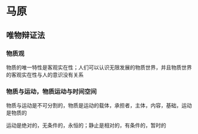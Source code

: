 # 马原

## 唯物辩证法

### 物质观

物质的唯一特性是客观实在性；人们可以认识无限发展的物质世界，并且物质世界的客观实在性与人的意识没有关系

### 物质与运动，物质运动与时间空间

物质与运动是不可分割的，物质是运动的载体，承担者，主体，内容，基础，运动是物质的

运动是绝对的，无条件的，永恒的；静止是相对的，有条件的，暂时的

